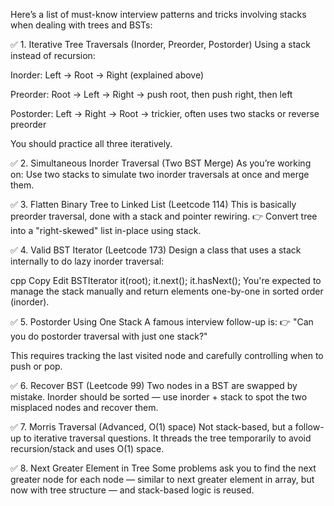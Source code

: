 Here’s a list of must-know interview patterns and tricks involving stacks when dealing with trees and BSTs:

✅ 1. Iterative Tree Traversals (Inorder, Preorder, Postorder)
Using a stack instead of recursion:

Inorder: Left → Root → Right (explained above)

Preorder: Root → Left → Right
→ push root, then push right, then left

Postorder: Left → Right → Root
→ trickier, often uses two stacks or reverse preorder

You should practice all three iteratively.

✅ 2. Simultaneous Inorder Traversal (Two BST Merge)
As you’re working on:
Use two stacks to simulate two inorder traversals at once and merge them.

✅ 3. Flatten Binary Tree to Linked List (Leetcode 114)
This is basically preorder traversal, done with a stack and pointer rewiring.
👉 Convert tree into a "right-skewed" list in-place using stack.

✅ 4. Valid BST Iterator (Leetcode 173)
Design a class that uses a stack internally to do lazy inorder traversal:

cpp
Copy
Edit
BSTIterator it(root);
it.next(); it.hasNext();
You're expected to manage the stack manually and return elements one-by-one in sorted order (inorder).

✅ 5. Postorder Using One Stack
A famous interview follow-up is:
👉 "Can you do postorder traversal with just one stack?"

This requires tracking the last visited node and carefully controlling when to push or pop.

✅ 6. Recover BST (Leetcode 99)
Two nodes in a BST are swapped by mistake.
Inorder should be sorted — use inorder + stack to spot the two misplaced nodes and recover them.

✅ 7. Morris Traversal (Advanced, O(1) space)
Not stack-based, but a follow-up to iterative traversal questions.
It threads the tree temporarily to avoid recursion/stack and uses O(1) space.

✅ 8. Next Greater Element in Tree
Some problems ask you to find the next greater node for each node — similar to next greater element in array, but now with tree structure — and stack-based logic is reused.

